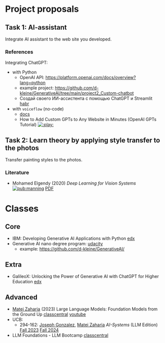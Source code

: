 # Project proposals

## Task 1: AI-assistant

Integrate AI assistant to the web site you developed.

### References

Integrating ChatGPT:
- with Python
  - OpenAI API: https://platform.openai.com/docs/overview?lang=python
  - example project: https://github.com/d-kleine/GenerativeAI/tree/main/project2_Custom-chatbot
  - Создай своего ИИ-ассистента с помощью ChatGPT и Streamlit [habr](https://habr.com/en/companies/ods/articles/729662/)
- with `voiceflow` (no-code)
  - [docs](https://docs.voiceflow.com/docs/web-chat-overview)
  - How to Add Custom GPTs to Any Website in Minutes (OpenAI GPTs Tutorial) [![:play:](https://img.shields.io/youtube/views/Uk5f3ajkfSs?style=social&logo=youtube)](https://youtu.be/Uk5f3ajkfSs)

## Task 2: Learn theory by applying style transfer to the photos

Transfer painting styles to the photos.

### Literature

- Mohamed Elgendy
  (2020) *Deep Learning for Vision Systems*
  [![pub:manning](https://img.shields.io/badge/pub-manning-cyan)](https://www.manning.com/books/deep-learning-for-vision-systems)
  [PDF](https://github.com/sejongresearch/2022.DeepLearningSystem/blob/main/deep-learning-for-vision-systems.pdf)

# Classes

## Core

- IBM: Developing Generative AI Applications with Python
  [edx](https://www.edx.org/learn/artificial-intelligence/ibm-developing-generative-ai-applications-with-python)
- Generative AI nano degree program:
  [udacity](https://www.udacity.com/course/generative-ai--nd608)
  - example: https://github.com/d-kleine/GenerativeAI/

## Extra

- GalileoX: Unlocking the Power of Generative AI with ChatGPT for Higher Education
  [edx](https://www.edx.org/learn/chatgpt/universidad-galileo-unlocking-the-power-of-generative-ai-with-chatgpt-for-higher-education)

## Advanced

- [Matei Zaharia](https://people.eecs.berkeley.edu/~matei/) 
  (2023) Large Language Models: Foundation Models from the Ground Up
  [classcentral](https://www.classcentral.com/course/computer-science-databricks-large-language-models-167047)
  [youtube](https://www.youtube.com/playlist?list=PLTPXxbhUt-YWjMCDahwdVye8HW69p5NYS)
- UCB: 
  - 294-162: [Joseph Gonzalez](https://people.eecs.berkeley.edu/~jegonzal/), [Matei Zaharia](https://people.eecs.berkeley.edu/~matei/) *AI-Systems* (LLM Edition)
    [Fall 2023](https://learning-systems.notion.site/AI-Systems-LLM-Edition-294-162-Fall-2023-661887583bd340fa851e6a8da8e29abb)
    [Fall 2024](https://ucbsky.github.io/aisys-fa2024/)
- LLM Foundations - LLM Bootcamp
  [classcentral](https://www.classcentral.com/course/youtube-llm-foundations-llm-bootcamp-190332)
